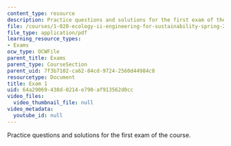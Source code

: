 ```yaml
---
content_type: resource
description: Practice questions and solutions for the first exam of the course.
file: /courses/1-020-ecology-ii-engineering-for-sustainability-spring-2008/64a29069438d0214e790af913562d0cc_practice1.pdf
file_type: application/pdf
learning_resource_types:
- Exams
ocw_type: OCWFile
parent_title: Exams
parent_type: CourseSection
parent_uid: 7f3b7102-ca62-84cd-9724-2560d44984c8
resourcetype: Document
title: Exam 1
uid: 64a29069-438d-0214-e790-af913562d0cc
video_files:
  video_thumbnail_file: null
video_metadata:
  youtube_id: null
---
```

Practice questions and solutions for the first exam of the course.

